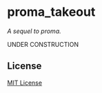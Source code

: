 # proma_takeout
_A sequel to proma._

UNDER CONSTRUCTION

## License
[MIT License](https://opensource.org/licenses/MIT)
